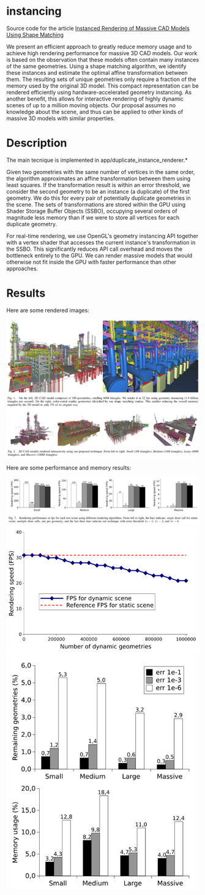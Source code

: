 # instancing
Source code for the article [Instanced Rendering of Massive CAD Models Using Shape Matching](https://ieeexplore.ieee.org/document/6915326)

We present an efficient approach to greatly reduce memory usage and to achieve high rendering performance for massive 3D CAD models. Our work is based on the observation that these models often contain many instances of the same geometries. Using a shape matching algorithm, we identify these instances and estimate the optimal affine transformation between them. The resulting sets of unique geometries only require a fraction of the memory used by the original 3D model. This compact representation can be rendered efficiently using hardware-accelerated geometry instancing. As another benefit, this allows for interactive rendering of highly dynamic scenes of up to a million moving objects. Our proposal assumes no knowledge about the scene, and thus can be applied to other kinds of massive 3D models with similar properties.

# Description

The main tecnique is implemented in app/duplicate_instance_renderer.*

Given two geometries with the same number of vertices in the same order, the algorithm approximates an affine transformation between them using least squares. If the transformation result is within an error threshold, we consider the second geometry to be an instance (a duplicate) of the first geometry. We do this for every pair of potentially duplicate geometries in the scene. The sets of transformations are stored within the GPU using Shader Storage Buffer Objects (SSBO), occupying several orders of magnitude less memory than if we were to store all vertices for each duplicate geometry.

For real-time rendering, we use OpenGL's geometry instancing API together with a vertex shader that accesses the current instance's transformation in the SSBO. This significantly reduces API call overhead and moves the bottleneck entirely to the GPU. We can render massive models that would otherwise not fit inside the GPU with faster performance than other approaches.

# Results

Here are some rendered images:

![fig1](https://github.com/potato3d/instancing/blob/main/imgs/fig1.png "example")
![fig5](https://github.com/potato3d/instancing/blob/main/imgs/fig5.png "examples")

Here are some performance and memory results:

![fig3](https://github.com/potato3d/instancing/blob/main/imgs/fig3.png "speed static")
![fig4](https://github.com/potato3d/instancing/blob/main/imgs/fig4.png "speed dynamic")
![fig2](https://github.com/potato3d/instancing/blob/main/imgs/fig2.png "memory")
